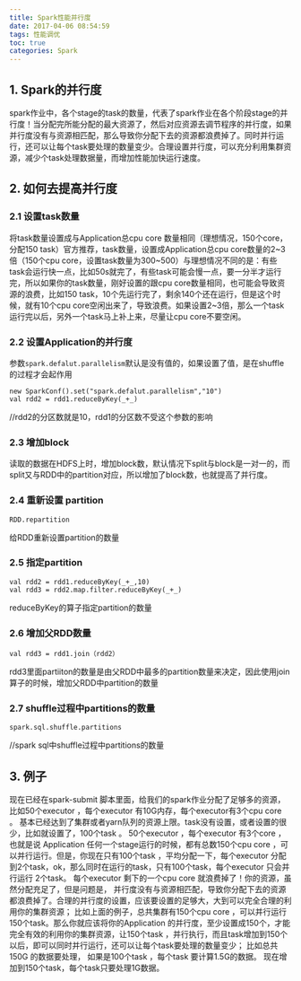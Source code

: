 ```yaml
---
title: Spark性能并行度
date: 2017-04-06 08:54:59
tags: 性能调优
toc: true
categories: Spark
---
```

## 1. Spark的并行度 ##
spark作业中，各个stage的task的数量，代表了spark作业在各个阶段stage的并行度！当分配完所能分配的最大资源了，然后对应资源去调节程序的并行度，如果并行度没有与资源相匹配，那么导致你分配下去的资源都浪费掉了。同时并行运行，还可以让每个task要处理的数量变少。合理设置并行度，可以充分利用集群资源，减少个task处理数据量，而增加性能加快运行速度。
<!-- more -->
## 2. 如何去提高并行度 ##
### 2.1 设置task数量 ###
将task数量设置成与Application总cpu core 数量相同（理想情况，150个core，分配150 task）官方推荐，task数量，设置成Application总cpu core数量的2~3倍（150个cpu core，设置task数量为300~500）与理想情况不同的是：有些task会运行快一点，比如50s就完了，有些task可能会慢一点，要一分半才运行完，所以如果你的task数量，刚好设置的跟cpu core数量相同，也可能会导致资源的浪费，比如150 task，10个先运行完了，剩余140个还在运行，但是这个时候，就有10个cpu core空闲出来了，导致浪费。如果设置2~3倍，那么一个task运行完以后，另外一个task马上补上来，尽量让cpu core不要空闲。
### 2.2 设置Application的并行度 ###
参数`spark.defalut.parallelism`默认是没有值的，如果设置了值，是在shuffle的过程才会起作用
```
new SparkConf().set("spark.defalut.parallelism","10")
val rdd2 = rdd1.reduceByKey(_+_)
```
//rdd2的分区数就是10，rdd1的分区数不受这个参数的影响

### 2.3 增加block ###
读取的数据在HDFS上时，增加block数，默认情况下split与block是一对一的，而split又与RDD中的partition对应，所以增加了block数，也就提高了并行度。
### 2.4 重新设置 partition ###
```
RDD.repartition
```
给RDD重新设置partition的数量
### 2.5 指定partition ###
```
val rdd2 = rdd1.reduceByKey(_+_,10)  
val rdd3 = rdd2.map.filter.reduceByKey(_+_)
```
reduceByKey的算子指定partition的数量
### 2.6 增加父RDD数量 ###
```
val rdd3 = rdd1.join（rdd2）
```
rdd3里面partiiton的数量是由父RDD中最多的partition数量来决定，因此使用join算子的时候，增加父RDD中partition的数量
### 2.7 shuffle过程中partitions的数量 ###
```
spark.sql.shuffle.partitions
```
//spark sql中shuffle过程中partitions的数量
## 3. 例子 ##
现在已经在spark-submit 脚本里面，给我们的spark作业分配了足够多的资源，比如50个executor ，每个executor 有10G内存，每个executor有3个cpu core 。 基本已经达到了集群或者yarn队列的资源上限。task没有设置，或者设置的很少，比如就设置了，100个task 。 50个executor ，每个executor 有3个core ，也就是说
Application 任何一个stage运行的时候，都有总数150个cpu core ，可以并行运行。但是，你现在只有100个task ，平均分配一下，每个executor 分配到2个task，ok，那么同时在运行的task，只有100个task，每个executor 只会并行运行 2个task。 每个executor 剩下的一个cpu core 就浪费掉了！你的资源，虽然分配充足了，但是问题是， 并行度没有与资源相匹配，导致你分配下去的资源都浪费掉了。合理的并行度的设置，应该要设置的足够大，大到可以完全合理的利用你的集群资源； 比如上面的例子，总共集群有150个cpu core ，可以并行运行150个task。那么你就应该将你的Application 的并行度，至少设置成150个，才能完全有效的利用你的集群资源，让150个task ，并行执行，而且task增加到150个以后，即可以同时并行运行，还可以让每个task要处理的数量变少； 比如总共 150G 的数据要处理， 如果是100个task ，每个task 要计算1.5G的数据。 现在增加到150个task，每个task只要处理1G数据。
